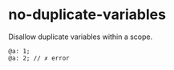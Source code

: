 # no-duplicate-variables

Disallow duplicate variables within a scope.

```less
@a: 1;
@a: 2; // ✗ error
```
